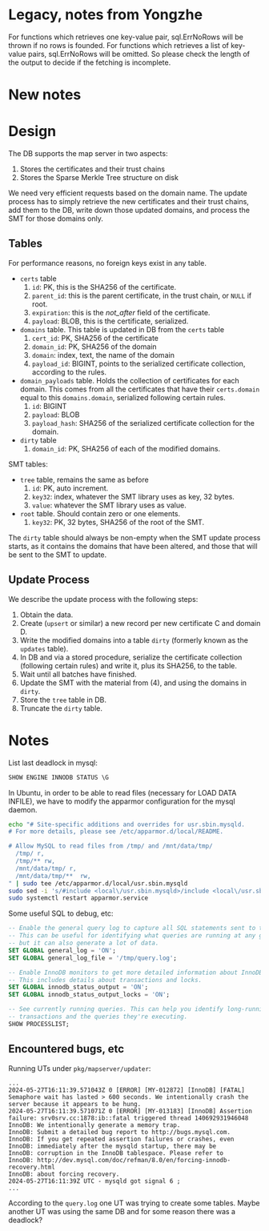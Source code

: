 
# Legacy, notes from Yongzhe
For functions which retrieves one key-value pair, sql.ErrNoRows will be thrown if no rows is founded.
For functions which retrieves a list of key-value pairs, sql.ErrNoRows will be omitted. So please check the length of the output to decide if the fetching is incomplete. 

# New notes

# Design

The DB supports the map server in two aspects:
1. Stores the certificates and their trust chains
2. Stores the Sparse Merkle Tree structure on disk

We need very efficient requests based on the domain name.
The update process has to simply retrieve the new certificates and their trust chains,
add them to the DB, write down those updated domains, and process the SMT for those
domains only.


## Tables
For performance reasons, no foreign keys exist in any table.

- `certs` table
    1. `id`: PK, this is the SHA256 of the certificate.
    2. `parent_id`: this is the parent certificate, in the trust chain, or `NULL` if root.
    3. `expiration`: this is the _not_after_ field of the certificate.
    3. `payload`: BLOB, this is the certificate, serialized.
- `domains` table. This table is updated in DB from the `certs` table
    1. `cert_id`: PK, SHA256 of the certificate
    2. `domain_id`: PK, SHA256 of the domain
    3. `domain`: index, text, the name of the domain
    4. `payload_id`: BIGINT, points to the serialized certificate collection,
    according to the rules.
- `domain_payloads` table. Holds the collection of certificates for each domain.
    This comes from all the certificates that have their `certs.domain` equal
    to this `domains.domain`, serialized following certain rules.
    1. `id`: BIGINT
    2. `payload`: BLOB
    4. `payload_hash`: SHA256 of the serialized certificate collection for the domain.
- `dirty` table
    1. `domain_id`: PK, SHA256 of each of the modified domains.

SMT tables:
- `tree` table, remains the same as before
    1. `id`: PK, auto increment.
    2. `key32`: index, whatever the SMT library uses as key, 32 bytes.
    3. `value`: whatever the SMT library uses as value.
- `root` table. Should contain zero or one elements.
    1. `key32`: PK, 32 bytes, SHA256 of the root of the SMT.

The `dirty` table should always be non-empty when the SMT update process starts,
as it contains the domains that have been altered, and those that will be
sent to the SMT to update.



## Update Process
We describe the update process with the following steps:
1. Obtain the data.
2. Create (`upsert` or similar) a new record per new certificate C and domain D.
3. Write the modified domains into a table `dirty` (formerly known as the `updates` table).
4. In DB and via a stored procedure,
serialize the certificate collection (following certain rules) and write it, plus its SHA256,
to the table.
5. Wait until all batches have finished.
6. Update the SMT with the material from (4), and using the domains in `dirty`.
7. Store the `tree` table in DB.
8. Truncate the `dirty` table.


# Notes

List last deadlock in mysql:
```sql
SHOW ENGINE INNODB STATUS \G
```

In Ubuntu, in order to be able to read files (necessary for LOAD DATA INFILE), we have to modify
the apparmor configuration for the mysql daemon.

```bash
echo "# Site-specific additions and overrides for usr.sbin.mysqld.
# For more details, please see /etc/apparmor.d/local/README.

# Allow MySQL to read files from /tmp/ and /mnt/data/tmp/
  /tmp/ r,
  /tmp/** rw,
  /mnt/data/tmp/ r,
  /mnt/data/tmp/**  rw,
" | sudo tee /etc/apparmor.d/local/usr.sbin.mysqld
sudo sed -i 's/#include <local\/usr.sbin.mysqld>/include <local\/usr.sbin.mysqld>/' /etc/apparmor.d/usr.sbin.mysqld
sudo systemctl restart apparmor.service
```

Some useful SQL to debug, etc:
```sql
-- Enable the general query log to capture all SQL statements sent to the MySQL server.
-- This can be useful for identifying what queries are running at any given time,
-- but it can also generate a lot of data.
SET GLOBAL general_log = 'ON';
SET GLOBAL general_log_file = '/tmp/query.log';

-- Enable InnoDB monitors to get more detailed information about InnoDB's internal operations.
-- This includes details about transactions and locks.
SET GLOBAL innodb_status_output = 'ON';
SET GLOBAL innodb_status_output_locks = 'ON';

-- See currently running queries. This can help you identify long-running
-- transactions and the queries they're executing.
SHOW PROCESSLIST;
```

## Encountered bugs, etc

Running UTs under `pkg/mapserver/updater`:
```
...
2024-05-27T16:11:39.571043Z 0 [ERROR] [MY-012872] [InnoDB] [FATAL] Semaphore wait has lasted > 600 seconds. We intentionally crash the server because it appears to be hung.
2024-05-27T16:11:39.571071Z 0 [ERROR] [MY-013183] [InnoDB] Assertion failure: srv0srv.cc:1878:ib::fatal triggered thread 140692931946048
InnoDB: We intentionally generate a memory trap.
InnoDB: Submit a detailed bug report to http://bugs.mysql.com.
InnoDB: If you get repeated assertion failures or crashes, even
InnoDB: immediately after the mysqld startup, there may be
InnoDB: corruption in the InnoDB tablespace. Please refer to
InnoDB: http://dev.mysql.com/doc/refman/8.0/en/forcing-innodb-recovery.html
InnoDB: about forcing recovery.
2024-05-27T16:11:39Z UTC - mysqld got signal 6 ;
...
```
According to the `query.log` one UT was trying to create some tables.
Maybe another UT was using the same DB and for some reason there was a deadlock?

